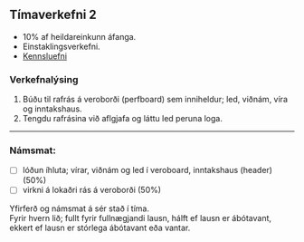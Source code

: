 ## Tímaverkefni 2

- 10% af heildareinkunn áfanga.
- Einstaklingsverkefni.
- [Kennsluefni](https://github.com/VESM1VS/afangi/wiki/Lóðun)

### Verkefnalýsing
   1. Búðu til rafrás á veroborði (perfboard) sem inniheldur; led, viðnám, víra og inntakshaus.
   1. Tengdu rafrásina við aflgjafa og láttu led peruna loga.

---

### Námsmat:
- [ ] lóðun íhluta; vírar, viðnám og led í veroboard, inntakshaus (header) (50%)
- [ ] virkni á lokaðri rás á veroborði (50%)

Yfirferð og námsmat á sér stað í tíma. <br>
Fyrir hvern lið; fullt fyrir fullnægjandi lausn, hálft ef lausn er ábótavant, ekkert ef lausn er stórlega ábótavant eða vantar.

